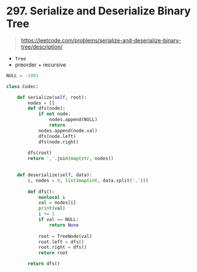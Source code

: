 # 297. Serialize and Deserialize Binary Tree
> https://leetcode.com/problems/serialize-and-deserialize-binary-tree/description/

- `Tree`
- preorder + recursive

```py
NULL = -1001

class Codec:

    def serialize(self, root):
        nodes = []
        def dfs(node):
            if not node:
                nodes.append(NULL)
                return
            nodes.append(node.val)
            dfs(node.left)
            dfs(node.right)
        
        dfs(root)
        return ','.join(map(str, nodes))
        

    def deserialize(self, data):
        i, nodes = 0, list(map(int, data.split(',')))
        
        def dfs():
            nonlocal i
            val = nodes[i]
            print(val)
            i += 1
            if val == NULL:
                return None
            
            root = TreeNode(val)
            root.left = dfs()
            root.right = dfs()
            return root

        return dfs()

```